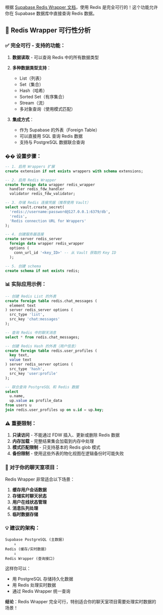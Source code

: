 根据 [Supabase Redis Wrapper 文档](https://supabase.com/docs/guides/database/extensions/wrappers/redis)，使用 Redis 是完全可行的！这个功能允许你在 Supabase 数据库中直接查询 Redis 数据。

## 🎯 Redis Wrapper 可行性分析

### ✅ **完全可行** - 支持的功能：

1. **数据读取** - 可以查询 Redis 中的所有数据类型
2. **多种数据类型支持**：

   - List（列表）
   - Set（集合）
   - Hash（哈希）
   - Sorted Set（有序集合）
   - Stream（流）
   - 多对象查询（使用模式匹配）

3. **集成方式**：
   - 作为 Supabase 的外表（Foreign Table）
   - 可以直接用 SQL 查询 Redis 数据
   - 支持与 PostgreSQL 数据联合查询

### �� **设置步骤**：

```sql
-- 1. 启用 Wrappers 扩展
create extension if not exists wrappers with schema extensions;

-- 2. 启用 Redis Wrapper
create foreign data wrapper redis_wrapper
  handler redis_fdw_handler
  validator redis_fdw_validator;

-- 3. 存储 Redis 连接凭据（推荐使用 Vault）
select vault.create_secret(
  'redis://username:password@127.0.0.1:6379/db',
  'redis',
  'Redis connection URL for Wrappers'
);

-- 4. 创建服务器连接
create server redis_server
  foreign data wrapper redis_wrapper
  options (
    conn_url_id '<key_ID>' -- 从 Vault 获取的 Key ID
  );

-- 5. 创建 schema
create schema if not exists redis;
```

### 📊 **实际应用示例**：

```sql
-- 创建 Redis List 的外表
create foreign table redis.chat_messages (
  element text
) server redis_server options (
  src_type 'list',
  src_key 'chat:messages'
);

-- 查询 Redis 中的聊天消息
select * from redis.chat_messages;

-- 创建 Redis Hash 的外表（用户信息）
create foreign table redis.user_profiles (
  key text,
  value text
) server redis_server options (
  src_type 'hash',
  src_key 'user:profile'
);

-- 联合查询 PostgreSQL 和 Redis 数据
select
  u.name,
  up.value as profile_data
from users u
join redis.user_profiles up on u.id = up.key;
```

### ⚠️ **重要限制**：

1. **只读访问** - 不能通过 FDW 插入、更新或删除 Redis 数据
2. **内存加载** - 完整结果集会加载到内存中处理
3. **模式匹配限制** - 只支持基本的 Redis glob 模式
4. **备份限制** - 使用这些外表的物化视图在逻辑备份时可能失败

### 🚀 **对于你的聊天室项目**：

Redis Wrapper 非常适合以下场景：

1. **缓存用户会话数据**
2. **存储实时聊天状态**
3. **用户在线状态管理**
4. **消息队列处理**
5. **临时数据存储**

### 💡 **建议的架构**：

```
Supabase PostgreSQL (主数据)
    ↓
Redis (缓存/实时数据)
    ↓
Redis Wrapper (查询接口)
```

这样你可以：

- 用 PostgreSQL 存储持久化数据
- 用 Redis 处理实时数据
- 通过 Redis Wrapper 统一查询

**结论**：Redis Wrapper 完全可行，特别适合你的聊天室项目需要处理实时数据的场景！
